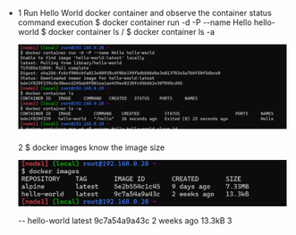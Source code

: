 * 1 Run Hello World docker container and observe the container status
     command execution $ docker container run -d -P --name Hello hello-world
      $ docker container ls / $ docker container ls -a
  
     ![refer](/images/1.PNG)
  
  2 $ docker images know the image size

    ![ref](/images/2.PNG)
  
     -- hello-world   latest    9c7a54a9a43c   2 weeks ago   13.3kB
  3 


